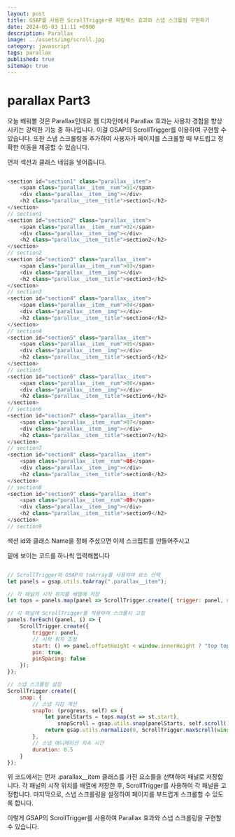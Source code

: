 ```yaml
---
layout: post
title: GSAP를 사용한 ScrollTrigger로 파랄랙스 효과와 스냅 스크롤링 구현하기
date: 2024-05-03 11:11 +0900
description: Parallax
image: ../assets/img/scroll.jpg
category: javascript
tags: parallax
published: true
sitemap: true
---
```


# parallax Part3 

오늘 배워볼 것은 Parallax인데요 웹 디자인에서 Parallax 효과는 사용자 경험을 향상시키는 강력한 기능 중 하나입니다.
이걸 GSAP의 ScrollTrigger를 이용하여 구현할 수 있습니다. 또한 스냅 스크롤링을 추가하여 사용자가 페이지를 스크롤할 때 부드럽고 정확한 이동을 제공할 수 있습니다.

먼저 섹션과 클래스 네임을 넣어줍니다.

````java

<section id="section1" class="parallax__item">
    <span class="parallax__item__num">01</span>
    <div class="parallax__item__img"></div>
    <h2 class="parallax__item__title">section1</h2>
</section>
// section1
<section id="section2" class="parallax__item">
    <span class="parallax__item__num">02</span>
    <div class="parallax__item__img"></div>
    <h2 class="parallax__item__title">section2</h2>
</section>
// section2
<section id="section3" class="parallax__item">
    <span class="parallax__item__num">03</span>
    <div class="parallax__item__img"></div>
    <h2 class="parallax__item__title">section3</h2>
</section>
// section3
<section id="section4" class="parallax__item">
    <span class="parallax__item__num">04</span>
    <div class="parallax__item__img"></div>
    <h2 class="parallax__item__title">section4</h2>
</section>
// section4
<section id="section5" class="parallax__item">
    <span class="parallax__item__num">05</span>
    <div class="parallax__item__img"></div>
    <h2 class="parallax__item__title">section5</h2>
</section>
// section5
<section id="section6" class="parallax__item">
    <span class="parallax__item__num">06</span>
    <div class="parallax__item__img"></div>
    <h2 class="parallax__item__title">section6</h2>
</section>
// section6
<section id="section7" class="parallax__item">
    <span class="parallax__item__num">07</span>
    <div class="parallax__item__img"></div>
    <h2 class="parallax__item__title">section7</h2>
</section>
// section7
<section id="section8" class="parallax__item">
    <span class="parallax__item__num">08</span>
    <div class="parallax__item__img"></div>
    <h2 class="parallax__item__title">section8</h2>
</section>
// section8
<section id="section9" class="parallax__item">
    <span class="parallax__item__num">09</span>
    <div class="parallax__item__img"></div>
    <h2 class="parallax__item__title">section9</h2>
</section>
// section9
````

색션 id와 클래스 Name을 정해 주셨으면 이제
스크립트를 만들어주시고

밑에 보이는 코드를 하나씩 입력해봅니다

````javascript

// ScrollTrigger와 GSAP의 toArray를 사용하여 요소 선택
let panels = gsap.utils.toArray(".parallax__item");

// 각 패널의 시작 위치를 배열에 저장
let tops = panels.map(panel => ScrollTrigger.create({ trigger: panel, start: "top top" }));

// 각 패널에 ScrollTrigger를 적용하여 스크롤시 고정
panels.forEach((panel, i) => {
    ScrollTrigger.create({
        trigger: panel,
        // 시작 위치 조정
        start: () => panel.offsetHeight < window.innerHeight ? "top top" : "bottom bottom",
        pin: true,
        pinSpacing: false
    });
});

// 스냅 스크롤링 설정
ScrollTrigger.create({
    snap: {
        // 스냅 지점 계산
        snapTo: (progress, self) => {
            let panelStarts = tops.map(st => st.start),
                snapScroll = gsap.utils.snap(panelStarts, self.scroll());
            return gsap.utils.normalize(0, ScrollTrigger.maxScroll(window), snapScroll);
        },
        // 스냅 애니메이션 지속 시간
        duration: 0.5
    }
});
````

위 코드에서는 먼저 .parallax__item 클래스를 가진 요소들을 선택하여 패널로 저장합니다. 각 패널의 시작 위치를 배열에 저장한 후, ScrollTrigger를 사용하여 각 패널을 고정합니다. 마지막으로, 스냅 스크롤링을 설정하여 페이지를 부드럽게 스크롤할 수 있도록 합니다.

이렇게 GSAP의 ScrollTrigger를 사용하여 Parallax 효과와 스냅 스크롤링을 구현할 수 있습니다.
